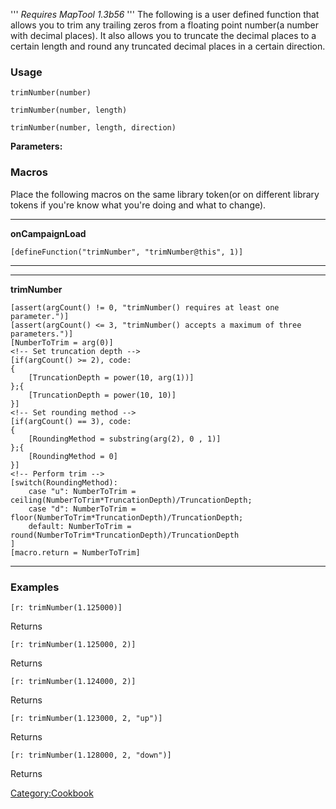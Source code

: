 ''' *Requires MapTool 1.3b56* '''
The following is a user defined function that allows you to trim any
trailing zeros from a floating point number(a number with decimal
places). It also allows you to truncate the decimal places to a certain
length and round any truncated decimal places in a certain direction.

### Usage

``` mtmacro numberLines
trimNumber(number)
```

``` mtmacro numberLines
trimNumber(number, length)
```

``` mtmacro numberLines
trimNumber(number, length, direction)
```

**Parameters:**

### Macros

Place the following macros on the same library token(or on different
library tokens if you're know what you're doing and what to change).

<hr>

**onCampaignLoad**

``` mtmacro
[defineFunction("trimNumber", "trimNumber@this", 1)]
```

<hr>



<hr>

**trimNumber**

``` mtmacro
[assert(argCount() != 0, "trimNumber() requires at least one parameter.")]
[assert(argCount() <= 3, "trimNumber() accepts a maximum of three parameters.")]
[NumberToTrim = arg(0)]
<!-- Set truncation depth -->
[if(argCount() >= 2), code:
{
    [TruncationDepth = power(10, arg(1))]
};{
    [TruncationDepth = power(10, 10)]
}]
<!-- Set rounding method -->
[if(argCount() == 3), code:
{
    [RoundingMethod = substring(arg(2), 0 , 1)]
};{
    [RoundingMethod = 0]
}]
<!-- Perform trim -->
[switch(RoundingMethod):
    case "u": NumberToTrim = ceiling(NumberToTrim*TruncationDepth)/TruncationDepth;
    case "d": NumberToTrim = floor(NumberToTrim*TruncationDepth)/TruncationDepth;
    default: NumberToTrim = round(NumberToTrim*TruncationDepth)/TruncationDepth
]
[macro.return = NumberToTrim]
```

<hr>



### Examples

``` mtmacro
[r: trimNumber(1.125000)]
```

Returns

``` mtmacro
[r: trimNumber(1.125000, 2)]
```

Returns

``` mtmacro
[r: trimNumber(1.124000, 2)]
```

Returns

``` mtmacro
[r: trimNumber(1.123000, 2, "up")]
```

Returns

``` mtmacro
[r: trimNumber(1.128000, 2, "down")]
```

Returns

[Category:Cookbook](Category:Cookbook "wikilink")